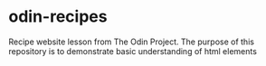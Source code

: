 # odin-recipes
Recipe website lesson from The Odin Project.
The purpose of this repository is to demonstrate basic understanding of html elements
